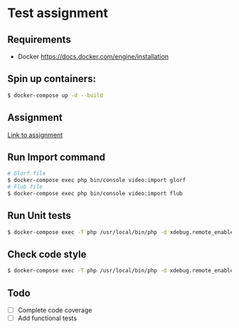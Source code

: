 Test assignment
===============

Requirements
-------------

- Docker https://docs.docker.com/engine/installation

Spin up containers:
-------------------

```bash
$ docker-compose up -d --build
```

Assignment
----------

[Link to assignment](https://github.com/CMProductions/backend-test)

Run Import command
------------------

```sh
# Glorf file
$ docker-compose exec php bin/console video:import glorf
# Flub file
$ docker-compose exec php bin/console video:import flub
```
Run Unit tests
--------------

```sh
$ docker-compose exec -T php /usr/local/bin/php -d xdebug.remote_enable=0 -d xdebug.profiler_enable=0 -d xdebug.default_enable=0 ./vendor/bin/simple-phpunit --testsuite=unit-tests
```

Check code style
----------------

```sh
$ docker-compose exec -T php /usr/local/bin/php -d xdebug.remote_enable=0 -d xdebug.profiler_enable=0 -d xdebug.default_enable=0 ./vendor/bin/phpcs --standard=PSR2,PSR1 src
```

Todo
----

- [ ] Complete code coverage
- [ ] Add functional tests 
